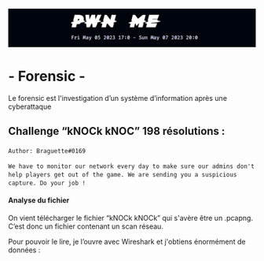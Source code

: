 <p align="center">
  <img src="./scr/images/titre.png" />
</p>

# - Forensic -

Le forensic est l'investigation d’un système d’information après une cyberattaque

## Challenge “kNOCk kNOC” 198 résolutions :

`Author: Braguette#0169`

`
We have to monitor our network every day to make sure our admins don't help
players get out of the game. We are sending you a suspicious capture. Do your job !
`

#### Analyse du fichier

On vient télécharger le fichier “kNOCk kNOCk” qui s'avère être un .pcapng. C’est donc un fichier contenant un scan réseau.

Pour pouvoir le lire, je l’ouvre avec Wireshark et j'obtiens énormément de données :